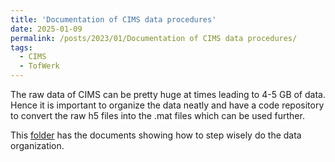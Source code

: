 ```yaml
---
title: 'Documentation of CIMS data procedures'
date: 2025-01-09
permalink: /posts/2023/01/Documentation of CIMS data procedures/
tags:
  - CIMS
  - TofWerk
---
```


The raw data of CIMS can be pretty huge at times leading to 4-5 GB of data. Hence it is important to organize the data neatly and have a code repository to convert the raw h5 files into the .mat files which can be used further. 

This [folder](https://wustl.app.box.com/folder/289860503849?s=87c1rrurb7ppev895tfqbde3tlshotg7) has the documents showing how to step wisely do the data organization.